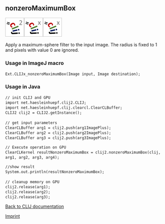 ## nonzeroMaximumBox
![Image](images/mini_clij2_logo.png)![Image](images/mini_clijx_logo.png)![Image](images/mini_clijx_logo.png)

Apply a maximum-sphere filter to the input image. The radius is fixed to 1 and pixels with value 0 are ignored.

### Usage in ImageJ macro
```
Ext.CLIJx_nonzeroMaximumBox(Image input, Image destination);
```


### Usage in Java
```
// init CLIJ and GPU
import net.haesleinhuepf.clij2.CLIJ;
import net.haesleinhuepf.clij.clearcl.ClearCLBuffer;
CLIJ2 clij2 = CLIJ2.getInstance();

// get input parameters
ClearCLBuffer arg1 = clij2.push(arg1ImagePlus);
ClearCLBuffer arg2 = clij2.push(arg2ImagePlus);
ClearCLBuffer arg3 = clij2.push(arg3ImagePlus);
```

```
// Execute operation on GPU
ClearCLKernel resultNonzeroMaximumBox = clij2.nonzeroMaximumBox(clij, arg1, arg2, arg3, arg4);
```

```
//show result
System.out.println(resultNonzeroMaximumBox);

// cleanup memory on GPU
clij2.release(arg1);
clij2.release(arg2);
clij2.release(arg3);
```


[Back to CLIJ documentation](https://clij.github.io/)

[Imprint](https://clij.github.io/imprint)
